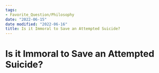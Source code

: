 ```yaml
---
tags:
- Favorite_Question/Philosophy
date: "2022-06-15"
date modified: "2022-06-16"
title: Is it Immoral to Save an Attempted Suicide?
---
```


# Is it Immoral to Save an Attempted Suicide?
